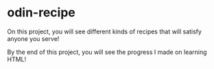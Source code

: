 # odin-recipe

<html lang="en">
  <head>
    <meta charset="utf-8"      
  </head>
  <body>
    <p>On this project, you will see different kinds of recipes that will satisfy anyone you serve!</p>
    <p>By the end of this project, you will see the progress I made on learning HTML!</p>
  </body> 
</html
